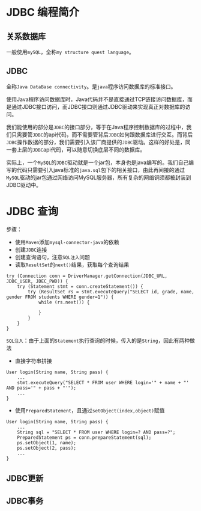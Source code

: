 # JDBC 编程简介

## 关系数据库

一般使用`mySQL`，全称`my structure quest language`。

## JDBC

全称`Java DataBase connectivity`。是`java`程序访问数据库的标准接口。

使用Java程序访问数据库时，Java代码并不是直接通过TCP链接访问数据库，而是通过JDBC接口访问，而JDBC接口则通过JDBC驱动来实现真正对数据库的访问。

我们能使用的部分是`JDBC`的接口部分，等于在Java程序控制数据库的过程中，我们只需要管`JDBC`的api代码，而不需要管背后`JDBC`如何跟数据库进行交互。而背后`JDBC`操作数据的部分，我们需要引入该厂商提供的`JDBC`驱动。这样的好处是，同一套上层的`JDBC`api代码，可以随意切换底层不同的数据库。

实际上，一个`MySQL`的`JDBC`驱动就是一个jar包，本身也是java编写的。我们自己编写的代码只需要引入java标准的`java.sql`包下的相关接口，由此再间接的通过`MySQL`驱动的jar包通过网络访问MySQL服务器，所有复杂的网络铜须都被封装到JDBC驱动中。



# JDBC 查询

步骤：
- 使用`Maven`添加`mysql-connector-java`的依赖
- 创建`JDBC`连接
- 创建查询语句，注意`SQL注入`问题
- 读取`ResultSet`的`next()`结果，获取每个查询结果

```
try (Connection conn = DriverManager.getConnection(JDBC_URL, JDBC_USER, JDEC_PWD)) {
    try (Statement stmt = conn.createStatement()) {
        try (ResultSet rs = stmt.executeQuery("SELECT id, grade, name, gender FROM students WHERE gender=1")) {
            while (rs.next()) {

            }
        }
    }
}
```

`SQL注入`：由于上面的`Statement`执行查询的时候，传入的是`String`，因此有两种做法
- 直接字符串拼接
```
User login(String name, String pass) {
    ...
    stmt.executeQuery("SELECT * FROM user WHERE login='" + name + "' AND pass='" + pass + "'");
    ...
}
```
- 使用`PreparedStatement`，且通过`setObject(index,object)`赋值
```
User login(String name, String pass) {
    ...
    String sql = "SELECT * FROM user WHERE login=? AND pass=?";
    PreparedStatement ps = conn.prepareStatement(sql);
    ps.setObject(1, name);
    ps.setObject(2, pass);
    ...
}
```

## JDBC更新


## JDBC事务

